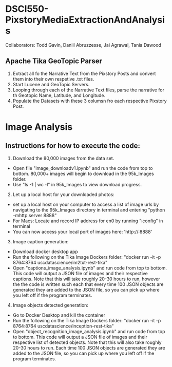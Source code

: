 # DSCI550-PixstoryMediaExtractionAndAnalysis

Collaborators: Todd Gavin, Daniil Abruzzesse, Jai Agrawal, Tania Dawood

## Apache Tika GeoTopic Parser
1. Extract all fo the Narrative Text from the Pixstory Posts and convert them into their own respetive .txt files.
2. Start Lucene and GeoTopic Servers.
3. Looping through each of the Narrative Text files, parse the narrative for th Geotopic Name, Latitude, and Longitude.
4. Populate the Datasets with these 3 columsn fro each respective Pixstory Post.



# Image Analysis 

## Instructions for how to execute the code:

1. Download the 80,000 images from the data set. 
- Open file "image_downloadv1.ipynb" and run the code from top to bottom. 80,000+ images will begin to download in the 95k_Images folder. 
- Use "ls -1 | wc -l" in 95k_Images to view download progress.

2. Let up a local host for your downloaded photos: 
- set up a local host on your computer to access a list of image urls by navigating to the 95k_Images directory in terminal and entering "python -mhttp.server 8888"
- For Macs: Locate and record IP address for en0 by running "iconfig" in terminal 
- You can now access your local port of images here: 'http://<IP Address>:8888'

3. Image caption generation:
- Download docker desktop app
- Run the following on the Tika Image Dockers folder: "docker run -it -p 8764:8764 uscdatascience/im2txt-rest-tika"
- Open "captions_image_analysis.ipynb" and run code from top to bottom. This code will output a JSON file of images and their respective captions. Note that this will take roughly 20-30 hours to run, however the the code is written such each that every time 100 JSON objects are generated they are added to the JSON file, so you can pick up where you left off if the program terminates.
  
 4. Image objects detected generation:
 - Go to Docker Desktop and kill the container
 - Run the following on the Tika Image Dockers folder: "docker run -it -p 8764:8764 uscdatascience/inception-rest-tika"
 - Open "object_recognition_image_analysis.ipynb" and run code from top to bottom. This code will output a JSON file of images and their respective list of detected objects. Note that this will also take roughly 20-30 hours to run. Each time 100 JSON objects are generated they are added to the JSON file, so you can pick up where you left off if the program terminates.
  




